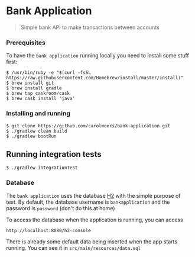 # Bank Application

> Simple bank API to make transactions between accounts

### Prerequisites

To have the `bank application` running locally you need to install some stuff first:

```
$ /usr/bin/ruby -e "$(curl -fsSL https://raw.githubusercontent.com/Homebrew/install/master/install)"
$ brew install git
$ brew install gradle
$ brew tap caskroom/cask
$ brew cask install 'java'
```

### Installing and running

```
$ git clone https://github.com/carolmoers/bank-application.git
$ ./gradlew clean build
$ ./gradlew bootRun
```

## Running integration tests

```
$ ./gradlew integrationTest
```

### Database

The `bank application` uses the database [H2](https://www.h2database.com/html/main.html) with the simple purpose of test.
By default, the database username is `bankapplication` and the password is `password` (don't do this at home)

To access the database when the application is running, you can access

```
http://localhost:8080/h2-console
```

There is already some default data being inserted when the app starts running. You can see it in `src/main/resources/data.sql`





